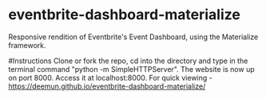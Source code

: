 # eventbrite-dashboard-materialize

Responsive rendition of Eventbrite's Event Dashboard, using the Materialize framework.


#Instructions 
Clone or fork the repo, cd into the directory and type in the terminal command "python -m SimpleHTTPServer". The website is now up on port 8000. Access it at localhost:8000. For quick viewing - https://deemun.github.io/eventbrite-dashboard-materialize/
